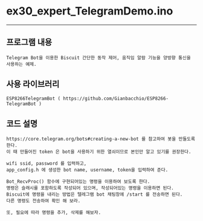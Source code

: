 # ex30\_expert\_TelegramDemo.ino
* * * 
## 프로그램 내용
    Telegram Bot을 이용한 Biscuit 간단한 동작 제어, 움직임 알람 기능을 양방향 통신을 사용하는 예제.

## 사용 라이브러리
    ESP8266TelegramBot ( https://github.com/Gianbacchio/ESP8266-TelegramBot )

## 코드 설명
    https://core.telegram.org/bots#creating-a-new-bot 를 참고하여 봇을 만들도록 한다.
    이 때 만들어진 token 은 bot을 사용하기 위한 열쇠이므로 본인만 알고 있기를 권장한다.

    wifi ssid, password 를 입력하고,
    app_config.h 에 생성한 bot name, username, token을 입력하여 준다.

    Bot_RecvProc() 함수에 구현되어있는 명령을 이용하여 보도록 한다.
    명령은 슬래시를 포함하도록 작성되어 있으며, 작성되어있는 명령을 이용하면 된다.
    Biscuit에 명령을 내리는 방법은 텔레그램 bot 채팅창에 /start 를 전송하면 된다.
    다른 명령도 전송하여 확인 해 보라.

    또, 필요에 따라 명령을 추가, 삭제를 해보자.

